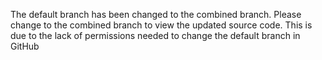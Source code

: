 The default branch has been changed to the combined branch. Please change to the combined branch to view the updated source code. This is due to the lack of permissions needed to change the default branch in GitHub
